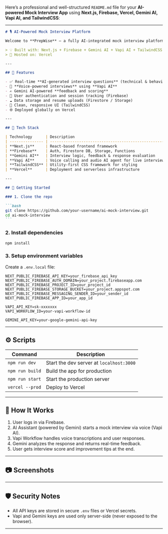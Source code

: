Here’s a professional and well-structured `README.md` file for your **AI-powered Mock Interview App** using **Next.js, Firebase, Vercel, Gemini AI, Vapi AI, and TailwindCSS**:

---

````markdown
# 🎙️ AI-Powered Mock Interview Platform

Welcome to **PrepWise** – a fully AI-integrated mock interview platform designed to simulate realistic interview sessions for job seekers, students, and professionals.

> 💡 Built with: Next.js + Firebase + Gemini AI + Vapi AI + TailwindCSS  
> 🚀 Hosted on: Vercel

---

## 📌 Features

- ✅ Real-time **AI-generated interview questions** (technical & behavioral)
- 🎤 **Voice-powered interviews** using **Vapi AI**
- ✍️ Gemini AI-powered **feedback and scoring**
- 🔐 User authentication and session tracking (Firebase)
- ☁️ Data storage and resume uploads (Firestore / Storage)
- 📱 Clean, responsive UI (TailwindCSS)
- 🌐 Deployed globally on Vercel

---

## 🧠 Tech Stack

| Technology      | Description                                          |
| --------------- | ---------------------------------------------------- |
| **Next.js**     | React-based frontend framework                       |
| **Firebase**    | Auth, Firestore DB, Storage, Functions               |
| **Gemini AI**   | Interview logic, feedback & response evaluation      |
| **Vapi AI**     | Voice calling and audio AI agent for live interviews |
| **TailwindCSS** | Utility-first CSS framework for styling              |
| **Vercel**      | Deployment and serverless infrastructure             |

---

## 🚀 Getting Started

### 1. Clone the repo

```bash
git clone https://github.com/your-username/ai-mock-interview.git
cd ai-mock-interview
```
````

### 2. Install dependencies

```bash
npm install
```

### 3. Setup environment variables

Create a `.env.local` file:

```env
NEXT_PUBLIC_FIREBASE_API_KEY=your_firebase_api_key
NEXT_PUBLIC_FIREBASE_AUTH_DOMAIN=your_project.firebaseapp.com
NEXT_PUBLIC_FIREBASE_PROJECT_ID=your_project_id
NEXT_PUBLIC_FIREBASE_STORAGE_BUCKET=your_project.appspot.com
NEXT_PUBLIC_FIREBASE_MESSAGING_SENDER_ID=your_sender_id
NEXT_PUBLIC_FIREBASE_APP_ID=your_app_id

VAPI_API_KEY=sk-xxxxxxx
VAPI_WORKFLOW_ID=your-vapi-workflow-id

GEMINI_API_KEY=your-google-gemini-api-key
```

---

## ⚙️ Scripts

| Command         | Description                              |
| --------------- | ---------------------------------------- |
| `npm run dev`   | Start the dev server at `localhost:3000` |
| `npm run build` | Build the app for production             |
| `npm run start` | Start the production server              |
| `vercel --prod` | Deploy to Vercel                         |

---

## 🧪 How It Works

1. User logs in via Firebase.
2. AI Assistant (powered by Gemini) starts a mock interview via voice (Vapi AI).
3. Vapi Workflow handles voice transcriptions and user responses.
4. Gemini analyzes the response and returns real-time feedback.
5. User gets interview score and improvement tips at the end.

---

## 📷 Screenshots

---

## 🛡️ Security Notes

- All API keys are stored in secure `.env` files or Vercel secrets.
- Vapi and Gemini keys are used only server-side (never exposed to the browser).

---
